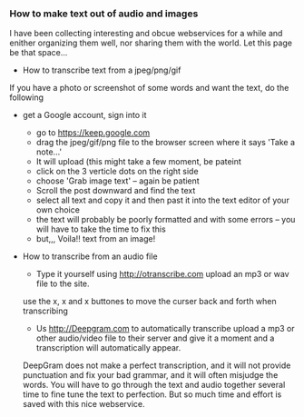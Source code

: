 ### How to make text out of audio and images ###

I have been collecting interesting and obcue webservices for a while and enither organizing them well, nor sharing them with the world.  Let this page be that space...

* How to transcribe text from a jpeg/png/gif

If you have a photo or screenshot of some words and want the text, do the following

* get a Google account, sign into it
   * go to https://keep.google.com
   * drag the jpeg/gif/png file to the browser screen where it says 'Take a note...'
   * It will upload (this might take a few moment, be pateint
   * click on the 3 verticle dots on the right side
   * choose 'Grab image text' – again be patient
   * Scroll the post downward and find the text
   * select all text and copy it and then past it into the text editor of your own choice
   * the text will probably be poorly formatted and with some errors – you will have to take the time to fix this
   * but,,, Voila!! text from an image! 

* How to transcribe from an audio file
    * Type it yourself using http://otranscribe.com
    upload an mp3 or wav file to the site.
    
    use the  x, x and x buttones to move the curser back and forth when transcribing
      
    * Us http://Deepgram.com to automatically transcribe
    upload a mp3 or other audio/video file to their server and give it a moment and a transcription will automatically appear.
    
    DeepGram does not make a perfect transcription, and it will not provide punctuation and fix your bad grammar, and it will often misjudge the words.  You will have to go through the text and audio together several time to fine tune the text to perfection.  But so much time and effort is saved with this nice webservice.
    
